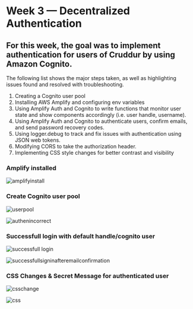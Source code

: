 # Week 3 — Decentralized Authentication

## For this week, the goal was to implement authentication for users of Cruddur by using Amazon Cognito.

The following list shows the major steps taken, as well as highlighting issues found and resolved with troubleshooting.

1. Creating a Cognito user pool
2. Installing AWS Amplify and configuring env variables
3. Using Amplify Auth and Cognito to write functions that monitor user state and show components accordingly (i.e. user handle, username).
4. Using Amplify Auth and Cognito to authenticate users, confirm emails, and send password recovery codes.
5. Using logger.debug to track and fix issues with authentication using JSON web tokens.   
6. Modifying CORS to take the authorization header.
7. Implementing CSS style changes for better contrast and visibility

### Amplify installed

![amplifyinstall](https://user-images.githubusercontent.com/125153369/225106529-5438feec-a24d-4eab-88b2-18dd82d86cdf.PNG)

### Create Cognito user pool 

![userpool](https://user-images.githubusercontent.com/125153369/225109780-b72d2536-3c1b-40e9-bff3-e20d130c89b4.PNG)

![authenincorrect](https://user-images.githubusercontent.com/125153369/225106570-17cce9c2-03d5-40a9-a638-bc6e1abb775d.PNG)

### Successfull login with default handle/cognito user  

![successfull login](https://user-images.githubusercontent.com/125153369/225110156-c335be6e-7ba3-4bb9-af59-54efd1b67f53.PNG)

![successfullsigninafteremailconfirmation](https://user-images.githubusercontent.com/125153369/225110259-8094e3a8-f358-4cb0-8586-798978737af1.PNG)

### CSS Changes & Secret Message for authenticated user

![csschange](https://user-images.githubusercontent.com/125153369/225110473-f851ae1b-7c1c-4621-aa65-98215aeebe0d.PNG)

![css](https://user-images.githubusercontent.com/125153369/225110678-379ec4ef-a1c3-4d81-ba22-5955be968581.PNG)

